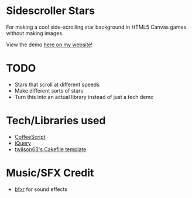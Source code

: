 Sidescroller Stars
===============
For making a cool side-scrolling star background in HTML5 Canvas games without making images.

View the demo [here on my website](http://ggruiz.me/sidescroller-stars/)!

TODO
===============
* Stars that scroll at different speeds
* Make different sorts of stars
* Turn this into an actual library instead of just a tech demo

Tech/Libraries used
===============
* [CoffeeScript](http://coffeescript.org/)
* [jQuery](http://jquery.com/)
* [twilson63's Cakefile template](https://github.com/twilson63/cakefile-template)

Music/SFX Credit
===============
* [bfxr](http://www.bfxr.net/) for sound effects

